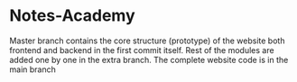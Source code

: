 # Notes-Academy

Master branch contains the core structure (prototype) of the website both frontend and backend in the first commit itself.
Rest of the modules are added one by one in the extra branch.
The complete website code is in the main branch
